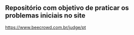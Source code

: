 ## Repositório com objetivo de praticar os problemas iniciais no site

<https://www.beecrowd.com.br/judge/pt>
